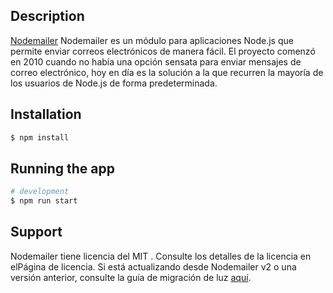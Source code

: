 ## Description

[Nodemailer](https://nodemailer.com/about)
Nodemailer es un módulo para aplicaciones Node.js que permite enviar correos electrónicos de manera fácil. El proyecto comenzó en 2010 cuando no había una opción sensata para enviar mensajes de correo electrónico, hoy en día es la solución a la que recurren la mayoría de los usuarios de Node.js de forma predeterminada.

## Installation

```bash
$ npm install
```

## Running the app

```bash
# development
$ npm run start
```

## Support

Nodemailer tiene licencia del MIT . Consulte los detalles de la licencia en elPágina de licencia. Si está actualizando desde Nodemailer v2 o una versión anterior, consulte la guía de migración de luz [aquí](https://nodemailer.com/about/migrate).
